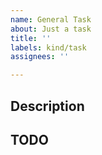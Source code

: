 ```yaml
---
name: General Task
about: Just a task
title: ''
labels: kind/task
assignees: ''

---
```


## Description

## TODO
